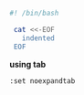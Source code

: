 
```bash
#! /bin/bash

 cat <<-EOF
   indented
 EOF
```

__using tab__

```vim
:set noexpandtab
```
